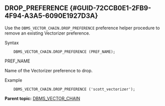 ## DROP_PREFERENCE {#GUID-72CCB0E1-2FB9-4F94-A3A5-6090E1927D3A}

Use the `DBMS_VECTOR_CHAIN.DROP_PREFERENCE` preference helper procedure to remove an existing Vectorizer preference. 

Syntax
```
    DBMS_VECTOR_CHAIN.DROP_PREFERENCE (PREF_NAME);
```
    

PREF_NAME

Name of the Vectorizer preference to drop.

Example
```
    DBMS_VECTOR_CHAIN.DROP_PREFERENCE ('scott_vectorizer');
```
    

**Parent topic:** [DBMS_VECTOR_CHAIN](dbms_vector_chain-vecse.md)
